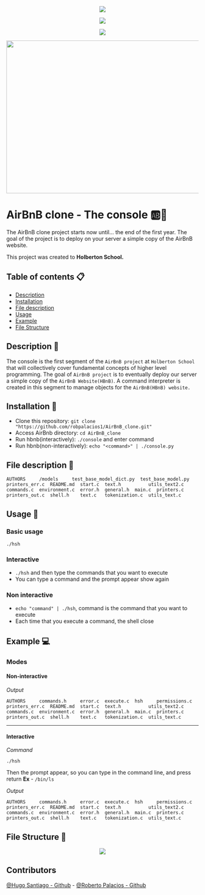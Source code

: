 <p align="center"><img src= "https://i.imgur.com/pPylOWm.png"/></p>
<p align="center"><img src= "https://i.imgur.com/g6EWbCf.png"/></p>
<p align="center"><img src= "https://i.imgur.com/oRxrmyJ.png"/></p>
<p align="center"><img src= "https://media.itsnicethat.com/original_images/563b97a87fa44cff9d001760.gif" width="600" height="400"/></p>


# AirBnB clone - The console :ab::rocket:
The AirBnB clone project starts now until… the end of the first year. The goal of the project is to deploy on your server a simple copy of the AirBnB website. 

This project was created to **Holberton School.**

## Table of contents :clipboard:

 - [Description](https://github.com/robpalacios1/AirBnB_clone/#description-triangular_ruler)
 - [Installation](https://github.com/robpalacios1/AirBnB_clone/#installation-floppy_disk)
 - [File description](https://github.com/robpalacios1/AirBnB_clone/blob/master/README.md#file-description-file_folder)
 - [Usage](https://github.com/davixcky/simple_shell#usage-hammer)
 - [Example](https://github.com/davixcky/simple_shell#example-computer)
 - [File Structure](https://github.com/davixcky/simple_shell#file-structure-file_folder)

## Description :triangular_ruler:

The console is the first segment of the `AirBnB project` at `Holberton School` that will collectively cover fundamental concepts of higher level programming. The goal of `AirBnB project` is to eventually deploy our server a simple copy of the `AirBnB Website(HBnB)`. A command interpreter is created in this segment to manage objects for the `AirBnB(HBnB) website.`

## Installation :floppy_disk:
 - Clone this repository: `git clone "https://github.com/robpalacios1/AirBnB_clone.git"`
 - Access AirBnb directory: `cd AirBnB_clone`
 - Run hbnb(interactively): `./console` and enter command
 - Run hbnb(non-interactively): `echo "<command>" | ./console.py`
 
## File description :file_folder: 
```
AUTHORS     /models     test_base_model_dict.py  test_base_model.py   printers_err.c  README.md  start.c  text.h          utils_text2.c
commands.c  environment.c  error.h  general.h  main.c  printers.c     printers_out.c  shell.h    text.c   tokenization.c  utils_text.c
```

## Usage :hammer:

### Basic usage
`./hsh`

### Interactive

 - `./hsh` and then type the commands that you want to execute
 - You can type a command and the prompt appear show again

### Non interactive 

 - `echo "command" | ./hsh`, command is the command that you want to execute
 - Each time that you execute a command, the shell close

## Example :computer:

### Modes

#### Non-interactive

*Output*
```
AUTHORS     commands.h     error.c  execute.c  hsh     permissions.c  printers_err.c  README.md  start.c  text.h          utils_text2.c
commands.c  environment.c  error.h  general.h  main.c  printers.c     printers_out.c  shell.h    text.c   tokenization.c  utils_text.c
```
<hr>

#### Interactive
*Command*
```
./hsh
```
Then the prompt appear, so you can type in the command line, and press return
**Ex** - `/bin/ls`

*Output*
```
AUTHORS     commands.h     error.c  execute.c  hsh     permissions.c  printers_err.c  README.md  start.c  text.h          utils_text2.c
commands.c  environment.c  error.h  general.h  main.c  printers.c     printers_out.c  shell.h    text.c   tokenization.c  utils_text.c
```

## File Structure :file_folder:

<p align="center"> 
<img src = "hhttps://i.imgur.com/c5lYRnU.png" />
</p>

## Contributors  
[@Hugo Santiago - Github](https://github.com/hfsantiago) - [@Roberto Palacios - Github](https://github.com/robpalacios1) 
